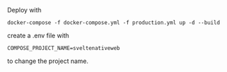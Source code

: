 Deploy with 
```
docker-compose -f docker-compose.yml -f production.yml up -d --build
```

create a .env file with 
```
COMPOSE_PROJECT_NAME=sveltenativeweb
```

to change the project name.